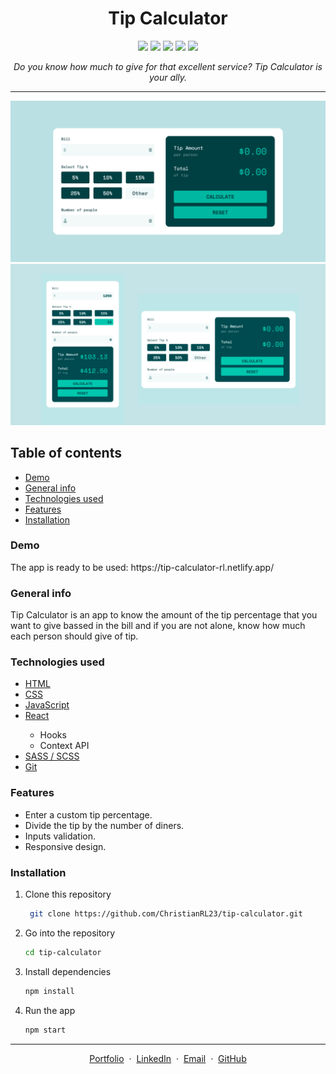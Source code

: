 <h1 align="center">Tip Calculator</h1>

<p align="center">

<img src="https://img.shields.io/badge/HTML5-E34F26?style=for-the-badge&logo=html5&logoColor=white" >

<img src="https://img.shields.io/badge/CSS3-1572B6?style=for-the-badge&logo=css3&logoColor=white">

<img src="https://img.shields.io/badge/JavaScript-323330?style=for-the-badge&logo=javascript&logoColor=F7DF1E">

<img src="https://img.shields.io/badge/React-20232A?style=for-the-badge&logo=react&logoColor=61DAFB" >

<img src="https://img.shields.io/badge/Sass-CC6699?style=for-the-badge&logo=sass&logoColor=white">


</p>

*<p align="center">Do you know how much to give for that excellent service? Tip Calculator is your ally.</p>*

---

<p float="left">
  <img src="/images/empty.jpg" width="700" >
  <img src="/images/responsive.jpg" width="700" >
</p>





<h2>Table of contents</h2>
<ul>
  <li> <a href="#demo">Demo</a></li>
  <li> <a href="#general-info">General info</a></li>
  <li> <a href="#technologies-used">Technologies used</a></li>
  <li> <a href="#features">Features</a></li>
  <li> <a href="#installation">Installation</a></li>
</ul>

<h3 id="demo">Demo</h3>
The app is ready to be used: https://tip-calculator-rl.netlify.app/

<h3 id="general-info">General info</h3>
Tip Calculator is an app to know the amount of the tip percentage that you want to give bassed in the bill and if you are not alone, know how much each person should give of tip.

<h3 id="technologies-used">Technologies used</h3>
<ul>
  <li><a href="https://developer.mozilla.org/en-US/docs/Web/HTML">HTML</a></li>  
  <li><a href="https://developer.mozilla.org/en-US/docs/Web/CSS">CSS</a></li>  
  <li><a href="https://developer.mozilla.org/en-US/docs/Web/JavaScript">JavaScript</a></li>  
  <li><a href="https://reactjs.org/">React</a></li>
    <ul>
      <li>Hooks</li>
      <li>Context API</li>
    </ul>
  <li><a href="https://sass-lang.com/">SASS / SCSS</a></li>
  <li><a href="https://git-scm.com/">Git</a></li>
</ul>


<h3 id="features">Features</h3>
<ul>
  <li>Enter a custom tip percentage.</li>
  <li>Divide the tip by the number of diners.</li>
  <li>Inputs validation.</li>
  <li>Responsive design.</li>
</ul>


<h3 id="installation">Installation</h3>

1. Clone this repository
   ```sh
    git clone https://github.com/ChristianRL23/tip-calculator.git
   ```
2. Go into the repository
   ```sh
   cd tip-calculator
   ```
3. Install dependencies
   ```sh
   npm install
   ```
4. Run the app
   ```sh
   npm start
   ```
---
<p align="center">
  <a href="https://restcountries.com/">Portfolio</a> &nbsp;&middot;&nbsp;
  <a href="https://restcountries.com/">LinkedIn</a> &nbsp;&middot;&nbsp;
  <a href="https://restcountries.com/">Email</a> &nbsp;&middot;&nbsp;
  <a href="https://restcountries.com/">GitHub</a>   
</p>
